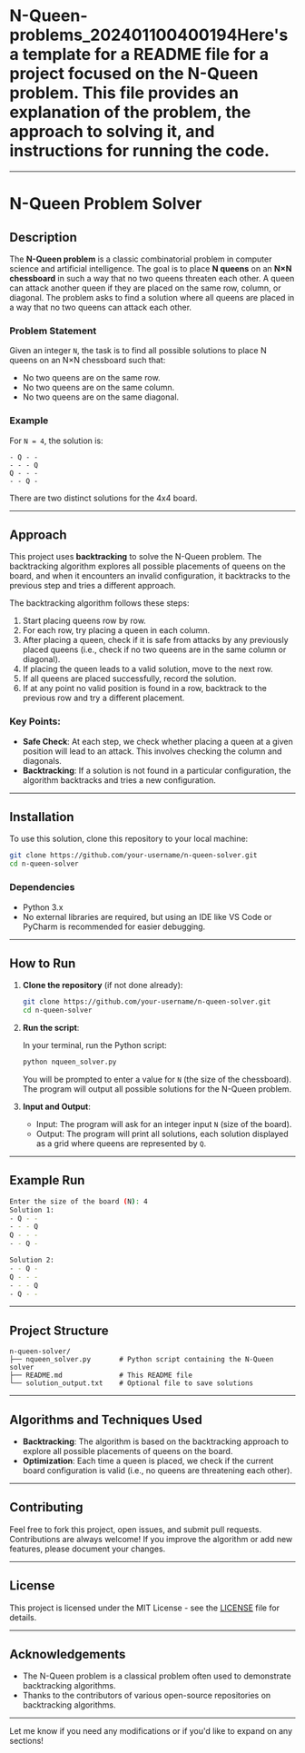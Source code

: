 # N-Queen-problems_202401100400194Here's a template for a **README file** for a project focused on the **N-Queen problem**. This file provides an explanation of the problem, the approach to solving it, and instructions for running the code.

---

# N-Queen Problem Solver

## Description

The **N-Queen problem** is a classic combinatorial problem in computer science and artificial intelligence. The goal is to place **N queens** on an **N×N chessboard** in such a way that no two queens threaten each other. A queen can attack another queen if they are placed on the same row, column, or diagonal. The problem asks to find a solution where all queens are placed in a way that no two queens can attack each other.

### Problem Statement
Given an integer `N`, the task is to find all possible solutions to place N queens on an N×N chessboard such that:
- No two queens are on the same row.
- No two queens are on the same column.
- No two queens are on the same diagonal.

### Example
For `N = 4`, the solution is:
```
- Q - -
- - - Q
Q - - -
- - Q -
```

There are two distinct solutions for the 4x4 board.

---

## Approach

This project uses **backtracking** to solve the N-Queen problem. The backtracking algorithm explores all possible placements of queens on the board, and when it encounters an invalid configuration, it backtracks to the previous step and tries a different approach.

The backtracking algorithm follows these steps:
1. Start placing queens row by row.
2. For each row, try placing a queen in each column.
3. After placing a queen, check if it is safe from attacks by any previously placed queens (i.e., check if no two queens are in the same column or diagonal).
4. If placing the queen leads to a valid solution, move to the next row.
5. If all queens are placed successfully, record the solution.
6. If at any point no valid position is found in a row, backtrack to the previous row and try a different placement.

### Key Points:
- **Safe Check**: At each step, we check whether placing a queen at a given position will lead to an attack. This involves checking the column and diagonals.
- **Backtracking**: If a solution is not found in a particular configuration, the algorithm backtracks and tries a new configuration.

---

## Installation

To use this solution, clone this repository to your local machine:

```bash
git clone https://github.com/your-username/n-queen-solver.git
cd n-queen-solver
```

### Dependencies

- Python 3.x
- No external libraries are required, but using an IDE like VS Code or PyCharm is recommended for easier debugging.

---

## How to Run

1. **Clone the repository** (if not done already):

    ```bash
    git clone https://github.com/your-username/n-queen-solver.git
    cd n-queen-solver
    ```

2. **Run the script**:

    In your terminal, run the Python script:

    ```bash
    python nqueen_solver.py
    ```

    You will be prompted to enter a value for `N` (the size of the chessboard). The program will output all possible solutions for the N-Queen problem.

3. **Input and Output**:

    - Input: The program will ask for an integer input `N` (size of the board).
    - Output: The program will print all solutions, each solution displayed as a grid where queens are represented by `Q`.

---

## Example Run

```bash
Enter the size of the board (N): 4
Solution 1:
- Q - -
- - - Q
Q - - -
- - Q -

Solution 2:
- - Q -
Q - - -
- - - Q
- Q - -
```

---

## Project Structure

```
n-queen-solver/
├── nqueen_solver.py       # Python script containing the N-Queen solver
├── README.md              # This README file
└── solution_output.txt    # Optional file to save solutions
```

---

## Algorithms and Techniques Used

- **Backtracking**: The algorithm is based on the backtracking approach to explore all possible placements of queens on the board.
- **Optimization**: Each time a queen is placed, we check if the current board configuration is valid (i.e., no queens are threatening each other).

---

## Contributing

Feel free to fork this project, open issues, and submit pull requests. Contributions are always welcome! If you improve the algorithm or add new features, please document your changes.

---

## License

This project is licensed under the MIT License - see the [LICENSE](LICENSE) file for details.

---

## Acknowledgements

- The N-Queen problem is a classical problem often used to demonstrate backtracking algorithms.
- Thanks to the contributors of various open-source repositories on backtracking algorithms.

---

Let me know if you need any modifications or if you'd like to expand on any sections!
